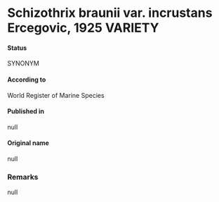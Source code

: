 Schizothrix braunii var. incrustans Ercegovic, 1925 VARIETY
=======

#### Status
SYNONYM

#### According to
World Register of Marine Species

#### Published in
null

#### Original name
null

### Remarks
null